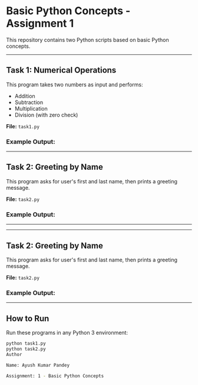 # Basic Python Concepts - Assignment 1

This repository contains two Python scripts based on basic Python concepts.

---

##  Task 1: Numerical Operations
This program takes two numbers as input and performs:
- Addition  
- Subtraction  
- Multiplication  
- Division (with zero check)

**File:** `task1.py`

### Example Output:

---

##  Task 2: Greeting by Name
This program asks for user's first and last name, then prints a greeting message.

**File:** `task2.py`

### Example Output:

---

---

##  Task 2: Greeting by Name
This program asks for user's first and last name, then prints a greeting message.

**File:** `task2.py`

### Example Output:


---

##  How to Run
Run these programs in any Python 3 environment:
```bash
python task1.py
python task2.py
Author

Name: Ayush Kumar Pandey

Assignment: 1 - Basic Python Concepts

